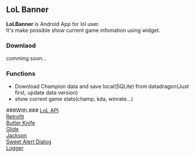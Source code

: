 ## LoL Banner ##

**LoLBanner** is Android App for lol user.<br>
It's make possible show current game infomation using widget.

### Downlaod ###

comming soon...

### Functions ###

- Download Champion data and save local(SQLite) from datadragon(Just first, update data version)
- show current game stats(champ, kda, winrate...)

###With.###
[LoL API](https://developer.riotgames.com/)<br>
[Retrofit](http://square.github.io/retrofit/)<br>
[Butter Knife](https://github.com/JakeWharton/butterknife)<br>
[Glide](https://github.com/bumptech/glide/)<br>
[Jackson](https://github.com/FasterXML/jackson)<br>
[Sweet Alert Dialog](https://github.com/pedant/sweet-alert-dialog)<br>
[Logger](https://github.com/orhanobut/logger)<br>
